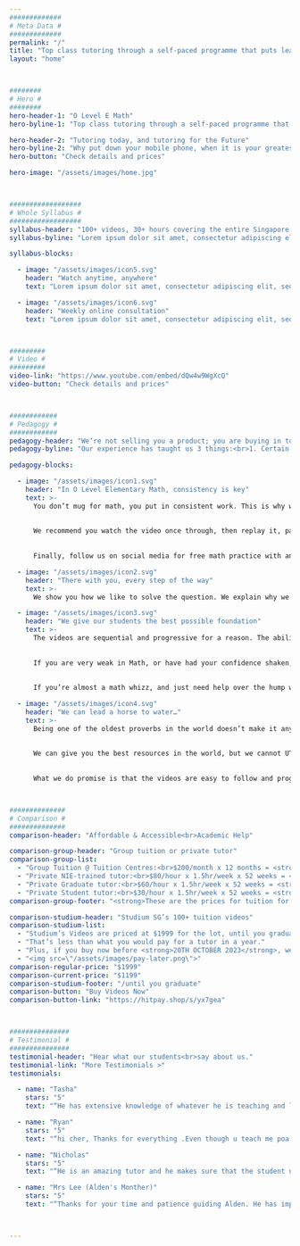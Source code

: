 ```yaml
---
#############
# Meta Data #
#############
permalink: "/"
title: "Top class tutoring through a self-paced programme that puts learning in the palm of your hand"
layout: "home"



########
# Hero #
########
hero-header-1: "O Level E Math"
hero-byline-1: "Top class tutoring through a self-paced programme that puts learning in the palm of your hand."

hero-header-2: "Tutoring today, and tutoring for the Future"
hero-byline-2: "Why put down your mobile phone, when it is your greatest tool for learning?"
hero-button: "Check details and prices"

hero-image: "/assets/images/home.jpg"



##################
# Whole Syllabus #
##################
syllabus-header: "100+ videos, 30+ hours covering the entire Singapore O Level Elementary Math Syllabus in the palm of your hand"
syllabus-byline: "Lorem ipsum dolor sit amet, consectetur adipiscing elit, sed do eiusmod tempor incididunt ut labore et dolore magna aliqua minim veniam."

syllabus-blocks:

  - image: "/assets/images/icon5.svg"
    header: "Watch anytime, anywhere"
    text: "Lorem ipsum dolor sit amet, consectetur adipiscing elit, sed do eiusmod tempor incididunt."

  - image: "/assets/images/icon6.svg"
    header: "Weekly online consultation"
    text: "Lorem ipsum dolor sit amet, consectetur adipiscing elit, sed do eiusmod tempor incididunt."



#########
# Video #
#########
video-link: "https://www.youtube.com/embed/dQw4w9WgXcQ"
video-button: "Check details and prices"



############
# Pedagogy #
############
pedagogy-header: "We’re not selling you a product; you are buying in to our pedagogy."
pedagogy-byline: "Our experience has taught us 3 things:<br>1. Certain methods work, for any student;<br>2. The process IS the result; and<br>3. We’re good, but we’re only half the story.<br><br>That’s why we’re not selling you a product; you are buying in to our pedagogy. For our videos to work, accept these tenets:"

pedagogy-blocks:

  - image: "/assets/images/icon1.svg"
    header: "In O Level Elementary Math, consistency is key"
    text: >-
      You don’t mug for math, you put in consistent work. This is why we advocate 30 to 60 mins of math practice daily. With over 100 videos covering the entire O-Level E-Math syllabus, there are tonnes of material for you to practice on.
      
      
      We recommend you watch the video once through, then replay it, pausing once the question is shown to attempt it without guidance, and see if you can get it right. When you’ve got it right, practice on similar questions from your textbook or assessment book.
      
      
      Finally, follow us on social media for free math practice with answers #Mathicine. And of course, so we can nag you to practice!

  - image: "/assets/images/icon2.svg"
    header: "There with you, every step of the way"
    text: >-
      We show you how we like to solve the question. We explain why we do it this way. We expose you to other methods. And everything is colour-coded and spelt out for you. We assume nothing. While you’re working through the videos, we’re still with you, and our tutors hold a weekly free consultation.

  - image: "/assets/images/icon3.svg"
    header: "We give our students the best possible foundation"
    text: >-
      The videos are sequential and progressive for a reason. The ability to do some questions is contingent on knowledge of other topics.
      
      
      If you are very weak in Math, or have had your confidence shaken, work through the videos in sequence. If you find some topics easier, you can always increase playback speed and get through them more quickly.
      
      
      If you’re almost a math whizz, and just need help over the hump with some topics, then feel free to jump around.

  - image: "/assets/images/icon4.svg"
    header: "We can lead a horse to water…"
    text: >-
      Being one of the oldest proverbs in the world doesn’t make it any less true!
      
      
      We can give you the best resources in the world, but we cannot UTILISE them for you. If you are looking for a magic pill that will turn you into a Math genius with no effort on your part, you’ve come to the wrong place.
      
      
      What we do promise is that the videos are easy to follow and progressive in a way that will build your confidence, and if you stick with it, Math will soon FEEL like it takes no effort at all.



##############
# Comparison #
##############
comparison-header: "Affordable & Accessible<br>Academic Help"

comparison-group-header: "Group tuition or private tutor"
comparison-group-list:
  - "Group Tuition @ Tuition Centres:<br>$200/month x 12 months = <strong>$2400</strong>"
  - "Private NIE-trained tutor:<br>$80/hour x 1.5hr/week x 52 weeks = <strong>$6240</strong>"
  - "Private Graduate tutor:<br>$60/hour x 1.5hr/week x 52 weeks = <strong>$4680</strong>"
  - "Private Student tutor:<br>$30/hour x 1.5hr/week x 52 weeks = <strong>$2340</strong>"
comparison-group-footer: "<strong>These are the prices for tuition for 1 year.</strong> You will need 1-5 years of tuition for secondary school."

comparison-studium-header: "Studium SG’s 100+ tuition videos"
comparison-studium-list:
  - "Studium’s Videos are priced at $1999 for the lot, until you graduate."
  - "That’s less than what you would pay for a tutor in a year."
  - "Plus, if you buy now before <strong>20TH OCTOBER 2023</strong>, we’ll give it to you at $1199!"
  - "<img src=\"/assets/images/pay-later.png\">"
comparison-regular-price: "$1999"
comparison-current-price: "$1199"
comparison-studium-footer: "/until you graduate"
comparison-button: "Buy Videos Now"
comparison-button-link: "https://hitpay.shop/s/yx7gea"



###############
# Testimonial #
###############
testimonial-header: "Hear what our students<br>say about us."
testimonial-link: "More Testimonials >"
testimonials:

  - name: "Tasha"
    stars: "5"
    text: "“He has extensive knowledge of whatever he is teaching and leaves no question unanswered. He's a teacher who makes the effort for your academic benefit. Aside from being a great teacher, he has also nurtured me not only to be a better student, but a better person as well. He has been with me throughout the highs and lows of my senior year and never gave up on me as his student.”"

  - name: "Ryan"
    stars: "5"
    text: "“hi cher, Thanks for everything .Even though u teach me poa only but u would still give ur advice for other subjects such as english and math. i’m very grateful for having a tutor like you. i was clueless at first but after ur guidance i was able to do well and understand a lot more. Even i don’t understand the question you would take ur time just to explain everything to me step by step and walk me through then questions. you have also prepared me well for olvls”"

  - name: "Nicholas"
    stars: "5"
    text: "“He is an amazing tutor and he makes sure that the student understands before moving on and he test students to make sure they fully understand.”"

  - name: "Mrs Lee (Alden's Monther)"
    stars: "5"
    text: "“Thanks for your time and patience guiding Alden. He has improved tremendously in his E Math. If not for your lessons, he won’t be getting his A’s. God Bless!”"



---
```

